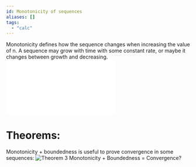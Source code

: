 ```yaml
---
id: Monotonicity of sequences
aliases: []
tags:
  - "calc"
---
```

Monotonicity defines how the sequence changes when increasing the value of n. A sequence may grow with time with some constant rate, or maybe it changes between growth and decreasing. 
![Definition - Monotone increasing and decreasing](Definition%20-%20Monotone%20increasing%20and%20decreasing.md)

# Theorems: 
Monotonicity + boundedness is useful to prove convergence in some sequences: 
![Theorem 3  Monotonicity + Boundedness = Convergence?](Theorem%203%20%20Monotonicity%20+%20Boundedness%20=%20Convergence?.md)
